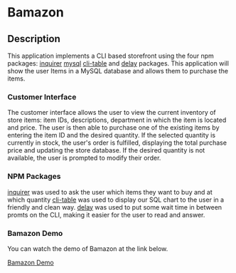 # Bamazon

## Description

This application implements a CLI based storefront using the four npm packages: [inquirer](https://www.npmjs.com/package/inquirer) [mysql](https://www.npmjs.com/package/mysql) [cli-table](https://www.npmjs.com/package/cli-table) and [delay](https://www.npmjs.com/package/delay) packages. This application will show the user Items in a MySQL database and allows them to purchase the items.

### Customer Interface

The customer interface allows the user to view the current inventory of store items: item IDs, descriptions, department in which the item is located and price. The user is then able to purchase one of the existing items by entering the item ID and the desired quantity. If the selected quantity is currently in stock, the user's order is fulfilled, displaying the total purchase price and updating the store database. If the desired quantity is not available, the user is prompted to modify their order.

### NPM Packages

[inquirer](https://www.npmjs.com/package/inquirer) was used to ask the user which items they want to buy and at which quantity
[cli-table](https://www.npmjs.com/package/cli-table) was used to display our SQL chart to the user in a friendly and clean way.
[delay](https://www.npmjs.com/package/delay) was used to put some wait time in between promts on the CLI, making it easier for the user to read and answer.

### Bamazon Demo

You can watch the demo of Bamazon at the link below.

[Bamazon Demo](https://drive.google.com/file/d/1IBGJkRhadn5dv-Wye3LEKmdiihToBkLL/view?usp=sharing)
